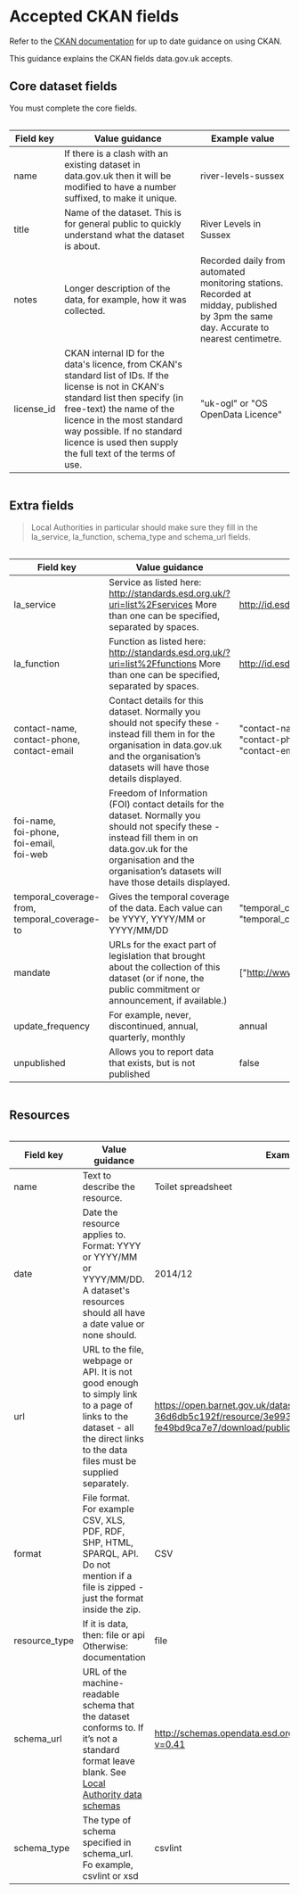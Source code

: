 # Accepted CKAN fields

Refer to the [CKAN documentation](https://ckan.readthedocs.io/en/latest/) for up to date guidance on using CKAN.

This guidance explains the CKAN fields data.gov.uk accepts.

## Core dataset fields

You must complete the core fields. 

<div style="height:1px;font-size:1px;">&nbsp;</div>

| Field key | Value guidance | Example value |
| --------- | -------------- | ------------- |
| name | If there is a clash with an existing dataset in data.gov.uk then it will be modified to have a number suffixed, to make it unique. | river-levels-sussex |
| title | Name of the dataset. This is for general public to quickly understand what the dataset is about. | River Levels in Sussex |
| notes | Longer description of the data, for example, how it was collected. | Recorded daily from automated monitoring stations. Recorded at midday, published by 3pm the same day. Accurate to nearest centimetre. |
| license_id| CKAN internal ID for the data's licence, from CKAN's standard list of IDs. If the license is not in CKAN's standard list then specify (in free-text) the name of the licence in the most standard way possible. If no standard licence is used then supply the full text of the terms of use. | "uk-ogl" or "OS OpenData Licence" |

<div style="height:1px;font-size:1px;">&nbsp;</div>

## Extra fields

>Local Authorities in particular should make sure they fill in the la_service, la_function, schema_type and schema_url fields.

<div style="height:1px;font-size:1px;">&nbsp;</div>

| Field key | Value guidance | Example value |
| --------- | -------------- | ------------- |
| la_service | Service as listed here: http://standards.esd.org.uk/?uri=list%2Fservices More than one can be specified, separated by spaces. | http://id.esd.org.uk/service/190 |
| la_function | Function as listed here: http://standards.esd.org.uk/?uri=list%2Ffunctions More than one can be specified, separated by spaces. | http://id.esd.org.uk/service/437 |
| contact-name, <br>contact-phone, <br>contact-email | Contact details for this dataset. Normally you should not specify these - instead fill them in for the organisation in data.gov.uk and the organisation’s datasets will have those details displayed. | "contact-name": "Information Handling Team", <br>"contact-phone": "0208 445 3423", <br>"contact-email": "informationhandling@dft.gsi.gov.uk" |
| foi-name, <br>foi-phone, <br>foi-email, <br>foi-web | Freedom of Information (FOI) contact details for the dataset. Normally you should not specify these - instead fill them in on data.gov.uk for the organisation and the organisation’s datasets will have those details displayed. | |
| temporal_coverage-from, temporal_coverage-to | Gives the temporal coverage of the data. Each value can be YYYY, YYYY/MM or YYYY/MM/DD | "temporal_coverage-from": "1979-01-01", <br> "temporal_coverage-to": "2013-12-31" |
| mandate | URLs for the exact part of legislation that brought about the collection of this dataset (or if none, the public commitment or announcement, if available.) | ["http://www.legislation.gov.uk/ukpga/2014/26/section/168/enacted"] |
| update_frequency | For example, never, discontinued, annual, quarterly, monthly | annual |
| unpublished | Allows you to report data that exists, but is not published | false |

<div style="height:1px;font-size:1px;">&nbsp;</div>

## Resources

<div style="height:1px;font-size:1px;">&nbsp;</div>

| Field key | Value guidance | Example value |
| --------- | -------------- | ------------- |
| name | Text to describe the resource. | Toilet spreadsheet |
| date | Date the resource applies to. Format: YYYY or YYYY/MM or YYYY/MM/DD. A dataset's resources should all have a date value or none should. | 2014/12 |
| url | URL to the file, webpage or API. It is not good enough to simply link to a page of links to the dataset - all the direct links to the data files must be supplied separately. | https://open.barnet.gov.uk/dataset/d7384c92-5828-41a3-9d12-36d6db5c192f/resource/3e9934ac-492a-4042-971c-fe49bd9ca7e7/download/publictoiletsabfv3.0.csv |
| format | File format. For example CSV, XLS, PDF, RDF, SHP, HTML, SPARQL, API. Do not mention if a file is zipped - just the format inside the zip. | CSV |
| resource_type | If it is data, then: file or api Otherwise: documentation | file |
| schema_url | URL of the machine-readable schema that the dataset conforms to. If it’s not a standard format leave blank. See [Local Authority data schemas](xxx) | http://schemas.opendata.esd.org.uk/publictoilets/PublicToilets.json?v=0.41 |
| schema_type | The type of schema specified in schema_url. Fo example, csvlint or xsd | csvlint |

<div style="height:1px;font-size:1px;">&nbsp;</div>
